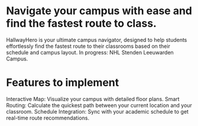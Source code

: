 # Navigate your campus with ease and find the fastest route to class.

HallwayHero is your ultimate campus navigator, designed to help students effortlessly find the fastest route to their classrooms based on their schedule and campus layout.
In progress: NHL Stenden Leeuwarden Campus. 

# Features to implement
Interactive Map: Visualize your campus with detailed floor plans.
Smart Routing: Calculate the quickest path between your current location and your classroom.
Schedule Integration: Sync with your academic schedule to get real-time route recommendations.
